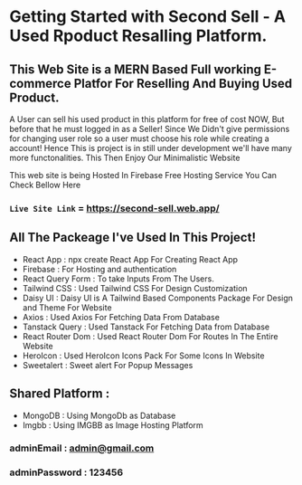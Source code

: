 # Getting Started with Second Sell - A Used Rpoduct Resalling Platform.

## This Web Site is a MERN Based Full working E-commerce Platfor For Reselling And Buying Used Product. 
A User can sell his used product in this platform for free of cost NOW, But before that he must logged in as a Seller! Since We Didn't give permissions for changing user role so  a user must  choose his role while creating a account! Hence This is  project is in still under development
we'll have many more functonalities. 
This Then Enjoy Our Minimalistic Website 


This web site is being Hosted In Firebase Free Hosting Service You Can Check Bellow Here 

### `Live Site Link` = https://second-sell.web.app/

## All The Packeage I've Used In This Project! 

* React App :  npx create React App For Creating React App 
* Firebase : For Hosting and authentication  
* React Query Form : To take Inputs From The Users. 
* Tailwind CSS : Used Tailwind CSS For Design Customization 
* Daisy UI : Daisy UI is A Tailwind Based Components Package For Design and Theme For Website 
* Axios : Used Axios For Fetching Data From Database 
* Tanstack Query : Used Tanstack For Fetching Data from Database 
* React Router Dom : Used React Router Dom For Routes In The Entire Website 
* HeroIcon : Used HeroIcon Icons Pack For Some Icons In Website 
* Sweetalert : Sweet alert For Popup Messages 

## Shared Platform : 

* MongoDB : Using MongoDb as Database 
* Imgbb : Using IMGBB as Image Hosting Platform 


### adminEmail : admin@gmail.com
### adminPassword : 123456
